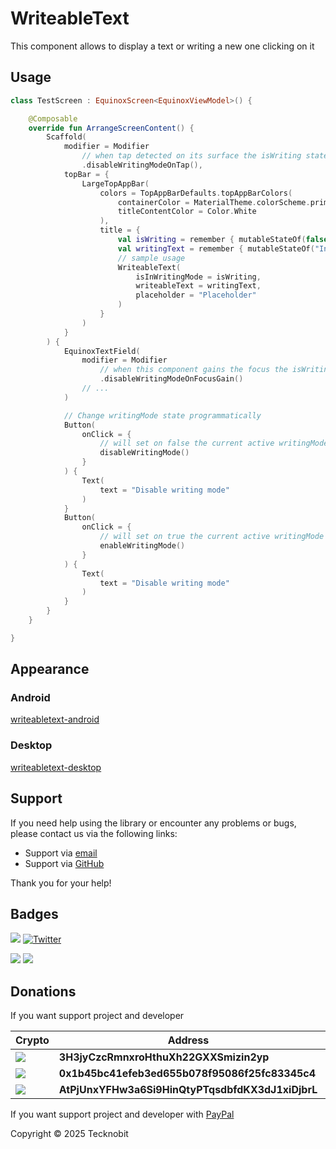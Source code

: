 # WriteableText

This component allows to display a text or writing a new one clicking on it

## Usage

```kotlin
class TestScreen : EquinoxScreen<EquinoxViewModel>() {

    @Composable
    override fun ArrangeScreenContent() {
        Scaffold(
            modifier = Modifier
                // when tap detected on its surface the isWriting state will be set on false
                .disableWritingModeOnTap(),
            topBar = {
                LargeTopAppBar(
                    colors = TopAppBarDefaults.topAppBarColors(
                        containerColor = MaterialTheme.colorScheme.primary,
                        titleContentColor = Color.White
                    ),
                    title = {
                        val isWriting = remember { mutableStateOf(false) }
                        val writingText = remember { mutableStateOf("Initial text") }
                        // sample usage
                        WriteableText(
                            isInWritingMode = isWriting,
                            writeableText = writingText,
                            placeholder = "Placeholder"
                        )
                    }
                )
            }
        ) {
            EquinoxTextField(
                modifier = Modifier
                    // when this component gains the focus the isWriting state will be set on false
                    .disableWritingModeOnFocusGain()
                // ...
            )

            // Change writingMode state programmatically
            Button(
                onClick = {
                    // will set on false the current active writingMode state
                    disableWritingMode()
                }
            ) {
                Text(
                    text = "Disable writing mode"
                )
            }
            Button(
                onClick = {
                    // will set on true the current active writingMode state
                    enableWritingMode()
                }
            ) {
                Text(
                    text = "Disable writing mode"
                )
            }
        }
    }

}
```

## Appearance

### Android

[writeabletext-android](https://github.com/user-attachments/assets/8f15d61b-e792-41f3-89d8-7b163bce4557)

### Desktop

[writeabletext-desktop](https://github.com/user-attachments/assets/fff5bff0-6dc4-452d-b35f-5ef018e33848)



## Support

If you need help using the library or encounter any problems or bugs, please contact us via the following links:

- Support via <a href="mailto:infotecknobitcompany@gmail.com">email</a>
- Support via <a href="https://github.com/N7ghtm4r3/Equinox/issues/new">GitHub</a>

Thank you for your help!

## Badges

[![](https://img.shields.io/badge/Google_Play-414141?style=for-the-badge&logo=google-play&logoColor=white)](https://play.google.com/store/apps/developer?id=Tecknobit)
[![Twitter](https://img.shields.io/badge/Twitter-1DA1F2?style=for-the-badge&logo=twitter&logoColor=white)](https://twitter.com/tecknobit)

[![](https://img.shields.io/badge/Jetpack%20Compose-4285F4.svg?style=for-the-badge&logo=Jetpack-Compose&logoColor=white)](https://www.jetbrains.com/lp/compose-multiplatform/)
[![](https://img.shields.io/badge/Kotlin-B125EA?style=for-the-badge&logo=kotlin&logoColor=white)](https://kotlinlang.org/)

## Donations

If you want support project and developer

| Crypto                                                                                              | Address                                          | Network  |
|-----------------------------------------------------------------------------------------------------|--------------------------------------------------|----------|
| ![](https://img.shields.io/badge/Bitcoin-000000?style=for-the-badge&logo=bitcoin&logoColor=white)   | **3H3jyCzcRmnxroHthuXh22GXXSmizin2yp**           | Bitcoin  |
| ![](https://img.shields.io/badge/Ethereum-3C3C3D?style=for-the-badge&logo=Ethereum&logoColor=white) | **0x1b45bc41efeb3ed655b078f95086f25fc83345c4**   | Ethereum |
| ![](https://img.shields.io/badge/Solana-000?style=for-the-badge&logo=Solana&logoColor=9945FF)       | **AtPjUnxYFHw3a6Si9HinQtyPTqsdbfdKX3dJ1xiDjbrL** | Solana   |

If you want support project and developer
with <a href="https://www.paypal.com/donate/?hosted_button_id=5QMN5UQH7LDT4">PayPal</a>

Copyright © 2025 Tecknobit

